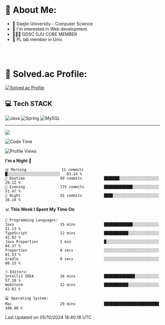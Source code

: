 # 💫 About Me:

<ul>
 <li> 🏫 Daejin University - Computer Science </li>
 <li> 👀 I'm interested in Web development.</li>
 <li> 🧑🏻‍💻 GDSC DJU CORE MEMBER </li>
 <li> 🧪 PL lab member in Univ. </li>
</ul>


<br>





<br>

# 💯 Solved.ac Profile: 
[![Solved.ac Profile](http://mazassumnida.wtf/api/v2/generate_badge?boj=jieunsse)](https://solved.ac/jieunsse/)
<br>


## 💻 Tech STACK


![Java](	https://img.shields.io/badge/Java-ED8B00?style=for-the-badge&logo=openjdk&logoColor=white)
![Spring](https://img.shields.io/badge/Spring-6DB33F?style=for-the-badge&logo=spring&logoColor=white)
![MySQL](https://img.shields.io/badge/mysql-4479A1.svg?style=for-the-badge&logo=mysql&logoColor=white)





---

[![](https://visitcount.itsvg.in/api?id=Jayden&label=Profile%20Views&color=3&icon=7&pretty=true)](https://visitcount.itsvg.in)


<!-- Proudly created with GPRM ( https://gprm.itsvg.in ) -->


<!--START_SECTION:waka-->
![Code Time](http://img.shields.io/badge/Code%20Time-508%20hrs%2049%20mins-blue)

![Profile Views](http://img.shields.io/badge/Profile%20Views-10-blue)

**I'm a Night 🦉** 

```text
🌞 Morning                11 commits          █░░░░░░░░░░░░░░░░░░░░░░░░   03.24 % 
🌆 Daytime                99 commits          ███████░░░░░░░░░░░░░░░░░░   29.12 % 
🌃 Evening                175 commits         █████████████░░░░░░░░░░░░   51.47 % 
🌙 Night                  55 commits          ████░░░░░░░░░░░░░░░░░░░░░   16.18 % 
```


📊 **This Week I Spent My Time On** 

```text
💬 Programming Languages: 
Java                     15 mins             █████████████░░░░░░░░░░░░   51.13 % 
TypeScript               12 mins             ███████████░░░░░░░░░░░░░░   42.82 % 
Java Properties          1 min               █░░░░░░░░░░░░░░░░░░░░░░░░   04.37 % 
Properties               0 secs              ░░░░░░░░░░░░░░░░░░░░░░░░░   01.53 % 
Gradle                   0 secs              ░░░░░░░░░░░░░░░░░░░░░░░░░   00.15 % 

🔥 Editors: 
IntelliJ IDEA            16 mins             ██████████████░░░░░░░░░░░   57.18 % 
WebStorm                 12 mins             ███████████░░░░░░░░░░░░░░   42.82 % 

💻 Operating System: 
Mac                      29 mins             █████████████████████████   100.00 % 
```


 Last Updated on 05/10/2024 18:40:18 UTC
<!--END_SECTION:waka-->
